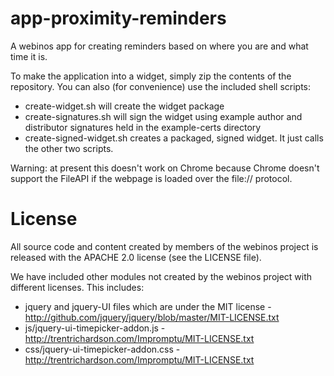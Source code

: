 app-proximity-reminders
======================

A webinos app for creating reminders based on where you are and what time it is.

To make the application into a widget, simply zip the contents of the 
repository.  You can also (for convenience) use the included shell scripts:

 * create-widget.sh will create the widget package
 * create-signatures.sh will sign the widget using example author and distributor
   signatures held in the example-certs directory
 * create-signed-widget.sh creates a packaged, signed widget.  It just calls the
   other two scripts.

Warning: at present this doesn't work on Chrome because Chrome doesn't support
the FileAPI if the webpage is loaded over the file:// protocol.

License
=======

All source code and content created by members of the webinos project is 
released with the APACHE 2.0 license (see the LICENSE file).

We have included other modules not created by the webinos project 
with different licenses.  This includes:

 * jquery and jquery-UI files which are under the MIT license - 
   http://github.com/jquery/jquery/blob/master/MIT-LICENSE.txt 
 * js/jquery-ui-timepicker-addon.js - 
   http://trentrichardson.com/Impromptu/MIT-LICENSE.txt
 * css/jquery-ui-timepicker-addon.css -
   http://trentrichardson.com/Impromptu/MIT-LICENSE.txt





